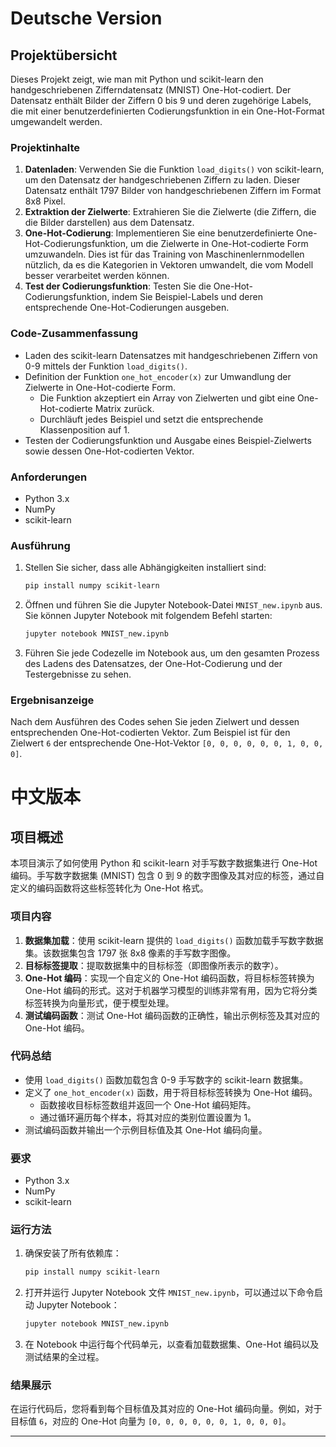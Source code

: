 # Deutsche Version

## Projektübersicht
Dieses Projekt zeigt, wie man mit Python und scikit-learn den handgeschriebenen Zifferndatensatz (MNIST) One-Hot-codiert. Der Datensatz enthält Bilder der Ziffern 0 bis 9 und deren zugehörige Labels, die mit einer benutzerdefinierten Codierungsfunktion in ein One-Hot-Format umgewandelt werden.

### Projektinhalte
1. **Datenladen**: Verwenden Sie die Funktion `load_digits()` von scikit-learn, um den Datensatz der handgeschriebenen Ziffern zu laden. Dieser Datensatz enthält 1797 Bilder von handgeschriebenen Ziffern im Format 8x8 Pixel.
2. **Extraktion der Zielwerte**: Extrahieren Sie die Zielwerte (die Ziffern, die die Bilder darstellen) aus dem Datensatz.
3. **One-Hot-Codierung**: Implementieren Sie eine benutzerdefinierte One-Hot-Codierungsfunktion, um die Zielwerte in One-Hot-codierte Form umzuwandeln. Dies ist für das Training von Maschinenlernmodellen nützlich, da es die Kategorien in Vektoren umwandelt, die vom Modell besser verarbeitet werden können.
4. **Test der Codierungsfunktion**: Testen Sie die One-Hot-Codierungsfunktion, indem Sie Beispiel-Labels und deren entsprechende One-Hot-Codierungen ausgeben.

### Code-Zusammenfassung
- Laden des scikit-learn Datensatzes mit handgeschriebenen Ziffern von 0-9 mittels der Funktion `load_digits()`.
- Definition der Funktion `one_hot_encoder(x)` zur Umwandlung der Zielwerte in One-Hot-codierte Form.
  - Die Funktion akzeptiert ein Array von Zielwerten und gibt eine One-Hot-codierte Matrix zurück.
  - Durchläuft jedes Beispiel und setzt die entsprechende Klassenposition auf 1.
- Testen der Codierungsfunktion und Ausgabe eines Beispiel-Zielwerts sowie dessen One-Hot-codierten Vektor.

### Anforderungen
- Python 3.x
- NumPy
- scikit-learn

### Ausführung
1. Stellen Sie sicher, dass alle Abhängigkeiten installiert sind:
   ```sh
   pip install numpy scikit-learn
   ```
2. Öffnen und führen Sie die Jupyter Notebook-Datei `MNIST_new.ipynb` aus. Sie können Jupyter Notebook mit folgendem Befehl starten:
   ```sh
   jupyter notebook MNIST_new.ipynb
   ```
3. Führen Sie jede Codezelle im Notebook aus, um den gesamten Prozess des Ladens des Datensatzes, der One-Hot-Codierung und der Testergebnisse zu sehen.

### Ergebnisanzeige
Nach dem Ausführen des Codes sehen Sie jeden Zielwert und dessen entsprechenden One-Hot-codierten Vektor. Zum Beispiel ist für den Zielwert `6` der entsprechende One-Hot-Vektor `[0, 0, 0, 0, 0, 0, 1, 0, 0, 0]`.










# 中文版本

## 项目概述
本项目演示了如何使用 Python 和 scikit-learn 对手写数字数据集进行 One-Hot 编码。手写数字数据集 (MNIST) 包含 0 到 9 的数字图像及其对应的标签，通过自定义的编码函数将这些标签转化为 One-Hot 格式。

### 项目内容
1. **数据集加载**：使用 scikit-learn 提供的 `load_digits()` 函数加载手写数字数据集。该数据集包含 1797 张 8x8 像素的手写数字图像。
2. **目标标签提取**：提取数据集中的目标标签（即图像所表示的数字）。
3. **One-Hot 编码**：实现一个自定义的 One-Hot 编码函数，将目标标签转换为 One-Hot 编码的形式。这对于机器学习模型的训练非常有用，因为它将分类标签转换为向量形式，便于模型处理。
4. **测试编码函数**：测试 One-Hot 编码函数的正确性，输出示例标签及其对应的 One-Hot 编码。

### 代码总结
- 使用 `load_digits()` 函数加载包含 0-9 手写数字的 scikit-learn 数据集。
- 定义了 `one_hot_encoder(x)` 函数，用于将目标标签转换为 One-Hot 编码。
  - 函数接收目标标签数组并返回一个 One-Hot 编码矩阵。
  - 通过循环遍历每个样本，将其对应的类别位置设置为 1。
- 测试编码函数并输出一个示例目标值及其 One-Hot 编码向量。

### 要求
- Python 3.x
- NumPy
- scikit-learn

### 运行方法
1. 确保安装了所有依赖库：
   ```sh
   pip install numpy scikit-learn
   ```
2. 打开并运行 Jupyter Notebook 文件 `MNIST_new.ipynb`，可以通过以下命令启动 Jupyter Notebook：
   ```sh
   jupyter notebook MNIST_new.ipynb
   ```
3. 在 Notebook 中运行每个代码单元，以查看加载数据集、One-Hot 编码以及测试结果的全过程。

### 结果展示
在运行代码后，您将看到每个目标值及其对应的 One-Hot 编码向量。例如，对于目标值 `6`，对应的 One-Hot 向量为 `[0, 0, 0, 0, 0, 0, 1, 0, 0, 0]`。

---

